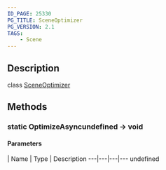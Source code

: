 ```yaml
---
ID_PAGE: 25330
PG_TITLE: SceneOptimizer
PG_VERSION: 2.1
TAGS:
    - Scene
---
```

## Description

class [SceneOptimizer](/classes/2.4/SceneOptimizer)



## Methods

### static OptimizeAsyncundefined &rarr; void



#### Parameters
 | Name | Type | Description
---|---|---|---
undefined
